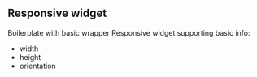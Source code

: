 ## Responsive widget

Boilerplate with basic wrapper Responsive widget supporting basic info:

- width
- height
- orientation
